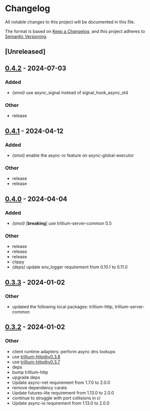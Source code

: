 # Changelog
All notable changes to this project will be documented in this file.

The format is based on [Keep a Changelog](https://keepachangelog.com/en/1.0.0/),
and this project adheres to [Semantic Versioning](https://semver.org/spec/v2.0.0.html).

## [Unreleased]

## [0.4.2](https://github.com/trillium-rs/trillium/compare/trillium-smol-v0.4.1...trillium-smol-v0.4.2) - 2024-07-03

### Added
- *(smol)* use async_signal instead of signal_hook_async_std

### Other
- release

## [0.4.1](https://github.com/trillium-rs/trillium/compare/trillium-smol-v0.4.0...trillium-smol-v0.4.1) - 2024-04-12

### Added
- *(smol)* enable the async-io feature on async-global-executor

### Other
- release
- release

## [0.4.0](https://github.com/trillium-rs/trillium/compare/trillium-smol-v0.3.3...trillium-smol-v0.4.0) - 2024-04-04

### Added
- *(smol)* [**breaking**] use trillium-server-common 0.5

### Other
- release
- release
- release
- clippy
- *(deps)* update env_logger requirement from 0.10.1 to 0.11.0

## [0.3.3](https://github.com/trillium-rs/trillium/compare/trillium-smol-v0.3.2...trillium-smol-v0.3.3) - 2024-01-02

### Other
- updated the following local packages: trillium-http, trillium-server-common

## [0.3.2](https://github.com/trillium-rs/trillium/compare/trillium-smol-v0.3.1...trillium-smol-v0.3.2) - 2024-01-02

### Other
- client runtime adapters: perform async dns lookups
- use trillium-http@v0.3.8
- use trillium-http@v0.3.7
- deps
- bump trillium-http
- upgrade deps
- Update async-net requirement from 1.7.0 to 2.0.0
- remove dependency carats
- Update futures-lite requirement from 1.13.0 to 2.0.0
- continue to struggle with port collisions in ci
- Update async-io requirement from 1.13.0 to 2.0.0
